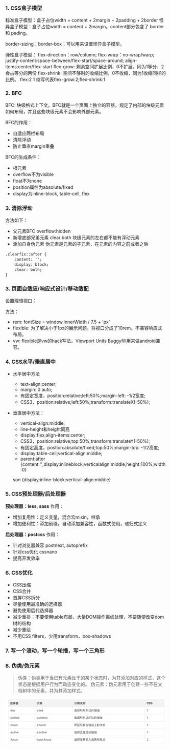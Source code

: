 ### 1. CSS盒子模型
标准盒子模型：盒子占位width = content + 2margin + 2padding + 2border
怪异盒子模型：盒子占位width = content + 2margin。content部分包含了 border 和 pading。

border-sizing：border-box；可以用来设置怪异盒子模型。

弹性盒子模型：
flex-direction：row/column;
flex-wrap：no-wrap/warp;
justify-content:space-between/flex-start/space-around;
align-items:center/flex-start
flex-grow: 剩余空间扩展比例，0不扩展，同为1等分，2会占等分的两份
flex-shrink: 空间不够时的收缩比例，0不收缩，同为1收缩同样的比例。
flex:2 1 缩写代表flex-grow:2;flex-shrink:1

### 2. BFC
BFC: 块级格式上下文。BFC就是一个页面上独立的容器，规定了内部的块级元素如何布局，并且这些块级元素不会影响外部元素。

BFC的作用：
* 自适应两栏布局
* 清除浮动
* 防止垂直margin重叠

BFC的生成条件：
* 根元素
* overflow不为visible
* float不为none
* position属性为absolute/fixed
* display为inline-block, table-cell, flex

### 3. 清除浮动
方法如下：
* 父元素BFC overflow:hidden
* 新增底部兄弟元素 clear:both 块级元素的左右都不能有浮动元素
* 添加自身伪元素 伪元素是元素的子元素，在元素的内容之前或者之后

```
.clearfix::after {
    content: '';
    display: block;
    clear: both;    
}
```
### 3. 页面自适应/响应式设计/移动适配
设置理想视口：
<meta name="viewport" content="width=device-width, initial-scale=1.0, maximum-scale=1.0, user-scalable=0">

方法：
* rem: fontSize = window.innerWidth / 7.5 + 'px'
* flexible: 为了解决小于1px的展示问题。将视口分成了10rem。不兼容响应式布局。
* vw: flexible是vw的hack写法。Viewport Units Buggyfill用来做android兼容。

### 4. CSS水平/垂直居中
* 水平居中方法
    * text-align:center;
    * margin: 0 auto;
    * 有固定宽度，position:relative;left:50%;margin-left: -1/2宽度;
    * CSS3，position:relative;left:50%;transform:translateX(-50%);
* 垂直居中方法：
    * vertical-align:middle;
    * line-height和height同高
    * display:flex;align-items:center;
    * CSS3，position:relative;top:50%;transform:translateY(-50%);
    * 有固定高度，postion:absolute/fixed;top:50%;margin-top: -1/2高度;
    * display:table-cell;vertical-align:middle;
    *    parent:after {content:'';display:inlineblock;verticalalign:middle;height:100%;width:0}
    
    son {display:inline-block;vertical-align:middle}

### 5. CSS预处理器/后处理器
**预处理器：less, sass**
作用：
* 增加复用性：定义变量，混合宏mixin，继承
* 增加便利性：添加前缀，自动添加兼容性，函数式使用，递归式定义

**后处理器：postcss**
作用：
* 针对浏览器兼容 postnext, autoprefix
* 针对css优化 cssnano
* 提高开发效率

### 6. CSS优化
* CSS压缩
* CSS合并
* 首屏CSS拆分
* 尽量使用最准确的选择器
* 避免使用后代选择器
* 减少重排：不要使用table布局，大量DOM操作离线处理，不要随便改变dom树的结构
* 减少重绘
* 不用CSS filters，少用transform，box-shadows

### 7. 写一个滚动，写一个轮播，写一个三角形

### 8. 伪类/伪元素
> 伪类：伪类用于当已有元素处于的某个状态时，为其添加对应的样式，这个状态是根据用户行为而动态变化的。
伪元素：伪元素用于创建一些不在文档树中的元素，并为其添加样式。

![](/assets/WechatIMG89.jpeg)

